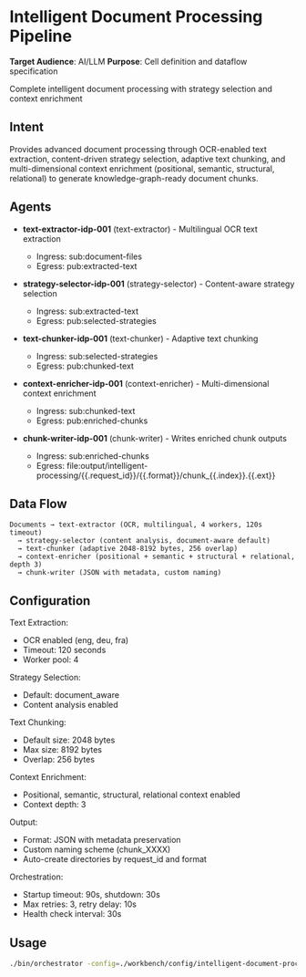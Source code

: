 # Intelligent Document Processing Pipeline

**Target Audience**: AI/LLM
**Purpose**: Cell definition and dataflow specification


Complete intelligent document processing with strategy selection and context enrichment

## Intent

Provides advanced document processing through OCR-enabled text extraction, content-driven strategy selection, adaptive text chunking, and multi-dimensional context enrichment (positional, semantic, structural, relational) to generate knowledge-graph-ready document chunks.

## Agents

- **text-extractor-idp-001** (text-extractor) - Multilingual OCR text extraction
  - Ingress: sub:document-files
  - Egress: pub:extracted-text

- **strategy-selector-idp-001** (strategy-selector) - Content-aware strategy selection
  - Ingress: sub:extracted-text
  - Egress: pub:selected-strategies

- **text-chunker-idp-001** (text-chunker) - Adaptive text chunking
  - Ingress: sub:selected-strategies
  - Egress: pub:chunked-text

- **context-enricher-idp-001** (context-enricher) - Multi-dimensional context enrichment
  - Ingress: sub:chunked-text
  - Egress: pub:enriched-chunks

- **chunk-writer-idp-001** (chunk-writer) - Writes enriched chunk outputs
  - Ingress: sub:enriched-chunks
  - Egress: file:output/intelligent-processing/{{.request_id}}/{{.format}}/chunk_{{.index}}.{{.ext}}

## Data Flow

```
Documents → text-extractor (OCR, multilingual, 4 workers, 120s timeout)
  → strategy-selector (content analysis, document-aware default)
  → text-chunker (adaptive 2048-8192 bytes, 256 overlap)
  → context-enricher (positional + semantic + structural + relational, depth 3)
  → chunk-writer (JSON with metadata, custom naming)
```

## Configuration

Text Extraction:
- OCR enabled (eng, deu, fra)
- Timeout: 120 seconds
- Worker pool: 4

Strategy Selection:
- Default: document_aware
- Content analysis enabled

Text Chunking:
- Default size: 2048 bytes
- Max size: 8192 bytes
- Overlap: 256 bytes

Context Enrichment:
- Positional, semantic, structural, relational context enabled
- Context depth: 3

Output:
- Format: JSON with metadata preservation
- Custom naming scheme (chunk_XXXX)
- Auto-create directories by request_id and format

Orchestration:
- Startup timeout: 90s, shutdown: 30s
- Max retries: 3, retry delay: 10s
- Health check interval: 30s

## Usage

```bash
./bin/orchestrator -config=./workbench/config/intelligent-document-processing-pipeline.yaml
```

